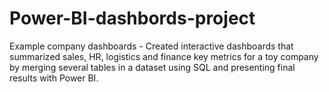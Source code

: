 # Power-BI-dashbords-project
Example company dashboards - Created interactive dashboards that summarized sales, HR, logistics and finance key metrics for a toy company by merging several tables in a dataset using SQL and presenting final results with Power BI.

